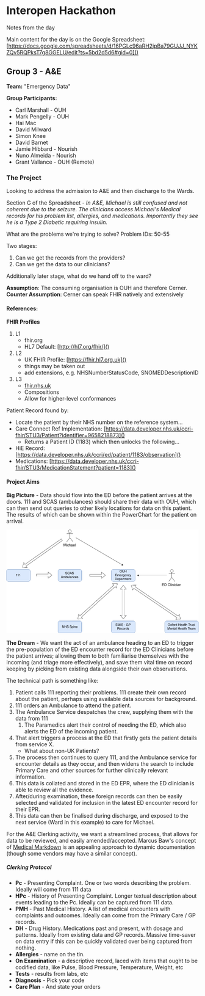 # Interopen Hackathon

Notes from the day

Main content for the day is on the Google Spreadsheet: [https://docs.google.com/spreadsheets/d/16PGLc96aRH2ipBa79GUJJ_NYKZQv5RQPksT7g8GGELU/edit?ts=5bd2d5d6#gid=0]()


## Group 3 - A&E

**Team:** "Emergency Data"

**Group Participants:**

* Carl Marshall - OUH
* Mark Pengelly - OUH
* Hai Mac
* David Milward
* Simon Knee
* David Barnet
* Jamie Hibbard - Nourish
* Nuno Almeida - Nourish
* Grant Vallance - OUH (Remote)

### The Project

Looking to address the admission to A&E and then discharge to the Wards.

Section G of the Spreadsheet - *In A&E, Michael is still confused and not coherent due to the seizure. The clinicians access Michael's Medical records for his problem list, allergies, and medications. Importantly they see he is a Type 2 Diabetic requiring insulin.*

What are the problems we're trying to solve? Problem IDs: 50-55

Two stages:

1. Can we get the records from the providers?
2. Can we get the data to our clinicians?

Additionally later stage, what do we hand off to the ward?

**Assumption**: The consuming organisation is OUH and therefore Cerner.
**Counter Assumption**: Cerner can speak FHIR natively and extensively

#### References:

**FHIR Profiles**
1. L1
   * fhir.org
   * HL7 Default: [http://hl7.org/fhir/]()
2. L2
   * UK FHIR Profile: [https://fhir.hl7.org.uk]()
   * things may be taken out
   * add extensions, e.g. NHSNumberStatusCode, SNOMEDDescriptionID
3. L3
   * [fhir.nhs.uk]()
   * Compositions
   * Allow for higher-level conformances

Patient Record found by:

* Locate the patient by their NHS number on the reference system...
* Care Connect Ref Implementation: [https://data.developer.nhs.uk/ccri-fhir/STU3/Patient?identifier=9658218873]()
  * Returns a Patient ID (1183) which then unlocks the following...
* HiE Record: [https://data.developer.nhs.uk/ccri/ed/patient/1183/observation]()
* Medications: [https://data.developer.nhs.uk/ccri-fhir/STU3/MedicationStatement?patient=1183]()

#### Project Aims

**Big Picture** - Data should flow into the ED before the patient arrives at the doors. 111 and SCAS (ambulances) should share their data with OUH, which can then send out queries to other likely locations for data on this patient. The results of which can be shown within the PowerChart for the patient on arrival.

![](docs/img/Hackathon-context.png)

**The Dream** - We want the act of an ambulance heading to an ED to trigger the pre-population of the ED encounter record for the ED Clinicians before the patient arrives; allowing them to both familiarise themselves with the incoming (and triage more effectively), and save them vital time on record keeping by picking from existing data alongside their own observations.

The technical path is something like:

1. Patient calls 111 reporting their problems. 111 create their own record about the patient, perhaps using available data sources for background. 
2. 111 orders an Ambulance to attend the patient.
3. The Ambulance Service despatches the crew, supplying them with the data from 111
   1. The Paramedics alert their control of needing the ED, which also alerts the ED of the incoming patient.
4. That alert triggers a process at the ED that firstly gets the patient details from service X.
   * What about non-UK Patients?
5. The process then continues to query 111, and the Ambulance service for encounter details as they occur, and then widens the search to include Primary Care and other sources for further clinically relevant information.
6. This data is collated and stored in the ED EPR, where the ED clinician is able to review all the evidence.
7. After/during examination, these foreign records can then be easily selected and validated for inclusion in the latest ED encounter record for their EPR.
8. This data can then be finalised during discharge, and exposed to the next service (Ward in this example) to care for Michael.

For the A&E Clerking activity, we want a streamlined process, that allows for data to be reviewed, and easily amended/accepted. Marcus Baw's concept of [Medical Markdown](https://github.com/open-health-hub/medical-markdown) is an appealing approach to dynamic documentation (though some vendors may have a similar concept). 

##### Clerking Protocol

* **Pc** - Presenting Complaint. One or two words describing the problem. Ideally will come from 111 data
* **HPc** - History of Presenting Complaint. Longer textual description about events leading to the Pc. Ideally can be captured from 111 data.
* **PMH** - Past Medical History. A list of medical encounters with complaints and outcomes. Ideally can come from the Primary Care / GP records.
* **DH** - Drug History. Medications past and present, with dosage and patterns. Ideally from existing data and GP records. Massive time-saver on data entry if this can be quickly validated over being captured from nothing.
* **Allergies** - name on the tin.
* **On Examination** - a descriptive record, laced with items that ought to be codified data, like Pulse, Blood Pressure, Temperature, Weight, etc
* **Tests** - results from labs, etc
* **Diagnosis** - Pick your code
* **Care Plan** - And state your orders